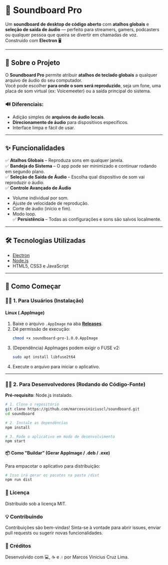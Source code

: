 # 🎵 Soundboard Pro

Um **soundboard de desktop de código aberto** com **atalhos globais** e **seleção de saída de áudio** — perfeito para streamers, gamers, podcasters ou qualquer pessoa que queira se divertir em chamadas de voz.  
Construído com **Electron** 🖥️

---

## 🚀 Sobre o Projeto

O **Soundboard Pro** permite atribuir **atalhos de teclado globais** a qualquer arquivo de áudio do seu computador.  
Você pode escolher **para onde o som será reproduzido**, seja um fone, uma placa de som virtual (ex: Voicemeeter) ou a saída principal do sistema.

### 🔊 Diferenciais:
- Adição simples de **arquivos de áudio locais**.  
- **Direcionamento de áudio** para dispositivos específicos.  
- Interface limpa e fácil de usar.

---

## ✨ Funcionalidades

✅ **Atalhos Globais** – Reproduza sons em qualquer janela.  
✅ **Bandeja do Sistema** – O app pode ser minimizado e continuar rodando em segundo plano.  
✅ **Seleção de Saída de Áudio** – Escolha qual dispositivo de som vai reproduzir o áudio.  
✅ **Controle Avançado de Áudio**
  - Volume individual por som.  
  - Ajuste de velocidade de reprodução.  
  - Corte de áudio (início e fim).  
  - Modo loop.  
✅ **Persistência** – Todas as configurações e sons são salvos localmente.

---

## 🛠️ Tecnologias Utilizadas

- [Electron](https://www.electronjs.org/)  
- [Node.js](https://nodejs.org/)  
- HTML5, CSS3 e JavaScript

---

## 🏁 Como Começar

### 🧑‍💻 1. Para Usuários (Instalação)

#### **Linux (.AppImage)**
1. Baixe o arquivo `.AppImage` na aba **[Releases](../../releases)**.
2. Dê permissão de execução:
   ```bash
   chmod +x soundboard-pro-1.0.0.AppImage
3. (Dependência) AppImages podem exigir o FUSE v2:
   ```bash
   sudo apt install libfuse2t64
4. Execute o arquivo para iniciar o aplicativo.

---
### 🧑‍🔬 2. Para Desenvolvedores (Rodando do Código-Fonte)
**Pré-requisito**: Node.js instalado.

```bash
# 1. Clone o repositório
git clone https://github.com/marcosviniciuscl/soundboard.git
cd soundboard

# 2. Instale as dependências
npm install

# 3. Rode o aplicativo em modo de desenvolvimento
npm start
```

#### 📦 Como "Buildar" (Gerar AppImage / .deb / .exe)
Para empacotar o aplicativo para distribuição:
```bash
# Isso irá gerar os pacotes na pasta /dist
npm run dist
```

### 📄 Licença

Distribuído sob a licença MIT.

### 💡 Contribuindo

Contribuições são bem-vindas!
Sinta-se à vontade para abrir issues, enviar pull requests ou sugerir novas funcionalidades.

### 🖤 Créditos

Desenvolvido com 💻, ☕ e 🎶 por Marcos Vinicius Cruz Lima.